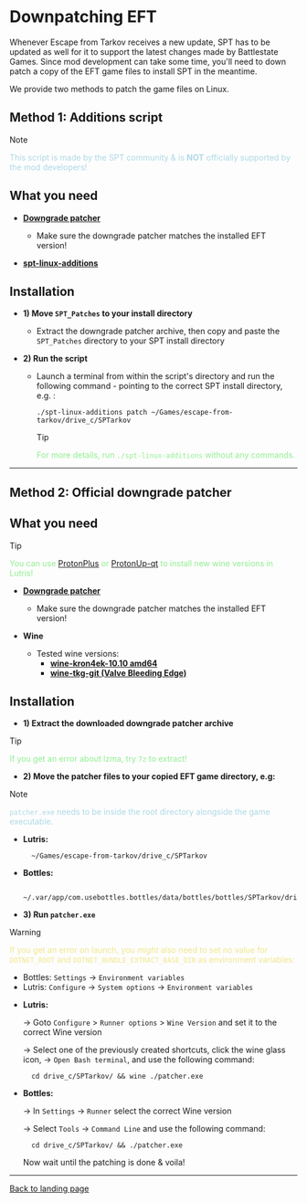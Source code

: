 # Downpatching EFT

Whenever Escape from Tarkov receives a new update, SPT has to be updated as well for it to support the latest changes made by Battlestate Games. Since mod development can take some time, you'll need to down patch a copy of the EFT game files to install SPT in the meantime.

We provide two methods to patch the game files on Linux.

## Method 1: Additions script

> [!NOTE]
> <span style="color:lightblue">This script is made by the SPT community & is **NOT** officially supported by the mod developers!</span>

## What you need

- **[Downgrade patcher](https://spt-mirror.refringe.com/patchers/)**
    - Make sure the downgrade patcher matches the installed EFT version!

- **[spt-linux-additions](../installers/spt-linux-additions)**

## Installation

- **1) Move `SPT_Patches` to your install directory**
    - Extract the downgrade patcher archive, then copy and paste the `SPT_Patches` directory to your SPT install directory

- **2) Run the script**
    - Launch a terminal from within the script's directory and run the following command - pointing to the correct SPT install directory, e.g. :

          ./spt-linux-additions patch ~/Games/escape-from-tarkov/drive_c/SPTarkov

        > [!TIP]
        > <span style="color:lightgreen">For more details, run `./spt-linux-additions` without any commands.</span>

***

## Method 2: Official downgrade patcher

## What you need

> [!TIP]
> <span style="color:lightgreen">You can use [ProtonPlus](https://flathub.org/apps/com.vysp3r.ProtonPlus) or [ProtonUp-qt](https://davidotek.github.io/protonup-qt/) to install new wine versions in Lutris!</span>

- **[Downgrade patcher](https://spt-mirror.refringe.com/patchers/)**
    - Make sure the downgrade patcher matches the installed EFT version!

- **Wine**
    - Tested wine versions:
        - **[wine-kron4ek-10.10 amd64](https://github.com/Kron4ek/Wine-Builds/releases/tag/10.10)**
        - **[wine-tkg-git (Valve Bleeding Edge)](https://github.com/Frogging-Family/wine-tkg-git/actions/workflows/wine-valvexbe.yml)**

## Installation

- **1) Extract the downloaded downgrade patcher archive**

> [!TIP]
> <span style="color:lightgreen">If you get an error about lzma, try `7z` to extract!</span>


- **2) Move the patcher files to your copied EFT game directory, e.g:**

> [!NOTE]
> <span style="color:lightblue">`patcher.exe` needs to be inside the root directory alongside the game executable.</span>

- **Lutris:**

        ~/Games/escape-from-tarkov/drive_c/SPTarkov

- **Bottles:**

        ~/.var/app/com.usebottles.bottles/data/bottles/bottles/SPTarkov/drive_c/SPTarkov

- **3) Run `patcher.exe`**

> [!WARNING]
> <span style="color:khaki">If you get an error on launch, you *might* also need to set no value for  `DOTNET_ROOT` and `DOTNET_BUNDLE_EXTRACT_BASE_DIR` as environment variables:</span>
> - Bottles: `Settings` → `Environment variables`
> - Lutris: `Configure` → `System options` → `Environment variables`

- **Lutris:**

    → Goto `Configure` > `Runner options` > `Wine Version` and set it to the correct Wine version

    → Select one of the previously created shortcuts, click the wine glass icon, → `Open Bash terminal`, and use the following command:

        cd drive_c/SPTarkov/ && wine ./patcher.exe

- **Bottles:**

    → In `Settings` → `Runner` select the correct Wine version

    → Select `Tools` → `Command Line` and use the following command:

        cd drive_c/SPTarkov/ && ./patcher.exe

    Now wait until the patching is done & voila!

***
[Back to landing page](../README.md)